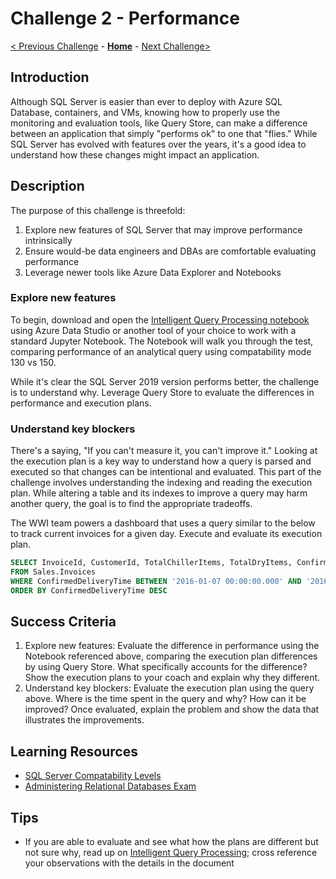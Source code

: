 # Challenge 2 - Performance

[< Previous Challenge](../Challenge01/Challenge01.md) - **[Home](../readme.md)** - [Next Challenge>](../Challenge03/Challenge03.md)

## Introduction 

Although SQL Server is easier than ever to deploy with Azure SQL Database, containers, and VMs, knowing how to properly use the monitoring and evaluation tools, like Query Store, can make a difference between an application that simply "performs ok" to one that "flies."  While SQL Server has evolved with features over the years, it's a good idea to understand how these changes might impact an application.

## Description

The purpose of this challenge is threefold:
1. Explore new features of SQL Server that may improve performance intrinsically
1. Ensure would-be data engineers and DBAs are comfortable evaluating performance 
1. Leverage newer tools like Azure Data Explorer and Notebooks

### Explore new features

To begin, download and open the [Intelligent Query Processing notebook](./assets/SQLWTH_Challenge2_IntelligentQueryProcessing.ipynb) using Azure Data Studio or another tool of your choice to work with a standard Jupyter Notebook. The Notebook will walk you through the test, comparing performance of an analytical query using compatability mode 130 vs 150.

While it's clear the SQL Server 2019 version performs better, the challenge is to understand why. Leverage Query Store to evaluate the differences in performance and execution plans.  

### Understand key blockers

There's a saying, "If you can't measure it, you can't improve it." Looking at the execution plan is a key way to understand how a query is parsed and executed so that changes can be intentional and evaluated. This part of the challenge involves understanding the indexing and reading the execution plan. While altering a table and its indexes to improve a query may harm another query, the goal is to find the appropriate tradeoffs.

The WWI team powers a dashboard that uses a query similar to the below to track current invoices for a given day. Execute and evaluate its execution plan. 

```sql
SELECT InvoiceId, CustomerId, TotalChillerItems, TotalDryItems, ConfirmedDeliveryTime
FROM Sales.Invoices
WHERE ConfirmedDeliveryTime BETWEEN '2016-01-07 00:00:00.000' AND '2016-01-07 23:59:59.998'
ORDER BY ConfirmedDeliveryTime DESC
```

## Success Criteria

1. Explore new features: Evaluate the difference in performance using the Notebook referenced above, comparing the execution plan differences by using Query Store. What specifically accounts for the difference?  Show the execution plans to your coach and explain why they different.
1. Understand key blockers: Evaluate the execution plan using the query above. Where is the time spent in the query and why? How can it be improved?  Once evaluated, explain the problem and show the data that illustrates the improvements.

## Learning Resources
* [SQL Server Compatability Levels](https://docs.microsoft.com/en-us/sql/t-sql/statements/alter-database-transact-sql-compatibility-level?view=sql-server-ver15)
* [Administering Relational Databases Exam](https://docs.microsoft.com/en-us/learn/certifications/exams/dp-300)

## Tips
* If you are able to evaluate and see what how the plans are different but not sure why, read up on [Intelligent Query Processing](https://docs.microsoft.com/en-us/sql/relational-databases/performance/intelligent-query-processing?view=sql-server-ver15); cross reference your observations with the details in the document



